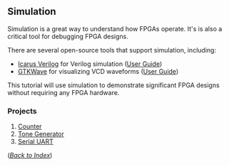## Simulation

Simulation is a great way to understand how FPGAs operate.
It's is also a critical tool for debugging FPGA designs.

There are several open-source tools that support simulation, including:
 * [Icarus Verilog](http://iverilog.icarus.com/) for Verilog simulation
   ([User Guide](https://iverilog.fandom.com/wiki/User_Guide))
 * [GTKWave](http://gtkwave.sourceforge.net/) for visualizing VCD waveforms
   ([User Guide](https://iverilog.fandom.com/wiki/GTKWAVE))

This tutorial will use simulation
to demonstrate significant FPGA designs
without requiring any FPGA hardware.

### Projects

 1. [Counter](counter/README.md)
 2. [Tone Generator](tone/README.md)
 3. [Serial UART](uart/README.md)

([_Back to Index_](README.md))